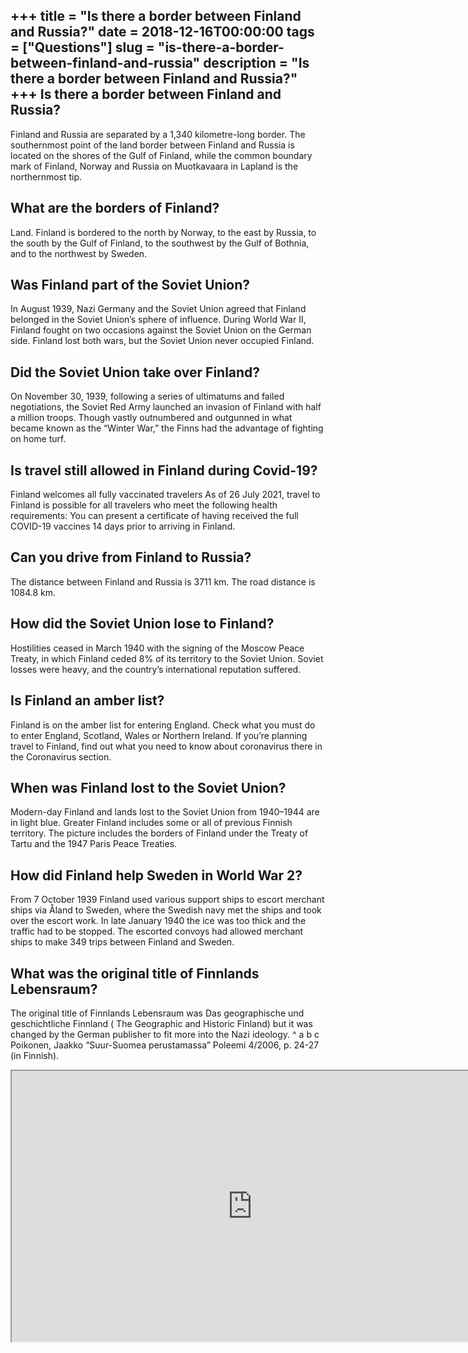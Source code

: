 +++
title = "Is there a border between Finland and Russia?"
date = 2018-12-16T00:00:00
tags = ["Questions"]
slug = "is-there-a-border-between-finland-and-russia"
description = "Is there a border between Finland and Russia?"
+++
Is there a border between Finland and Russia?
---------------------------------------------

Finland and Russia are separated by a 1,340 kilometre-long border. The southernmost point of the land border between Finland and Russia is located on the shores of the Gulf of Finland, while the common boundary mark of Finland, Norway and Russia on Muotkavaara in Lapland is the northernmost tip.

What are the borders of Finland?
--------------------------------

Land. Finland is bordered to the north by Norway, to the east by Russia, to the south by the Gulf of Finland, to the southwest by the Gulf of Bothnia, and to the northwest by Sweden.

Was Finland part of the Soviet Union?
-------------------------------------

In August 1939, Nazi Germany and the Soviet Union agreed that Finland belonged in the Soviet Union’s sphere of influence. During World War II, Finland fought on two occasions against the Soviet Union on the German side. Finland lost both wars, but the Soviet Union never occupied Finland.

Did the Soviet Union take over Finland?
---------------------------------------

On November 30, 1939, following a series of ultimatums and failed negotiations, the Soviet Red Army launched an invasion of Finland with half a million troops. Though vastly outnumbered and outgunned in what became known as the “Winter War,” the Finns had the advantage of fighting on home turf.

Is travel still allowed in Finland during Covid-19?
---------------------------------------------------

Finland welcomes all fully vaccinated travelers As of 26 July 2021, travel to Finland is possible for all travelers who meet the following health requirements: You can present a certificate of having received the full COVID-19 vaccines 14 days prior to arriving in Finland.

Can you drive from Finland to Russia?
-------------------------------------

The distance between Finland and Russia is 3711 km. The road distance is 1084.8 km.

How did the Soviet Union lose to Finland?
-----------------------------------------

Hostilities ceased in March 1940 with the signing of the Moscow Peace Treaty, in which Finland ceded 8% of its territory to the Soviet Union. Soviet losses were heavy, and the country’s international reputation suffered.

Is Finland an amber list?
-------------------------

Finland is on the amber list for entering England. Check what you must do to enter England, Scotland, Wales or Northern Ireland. If you’re planning travel to Finland, find out what you need to know about coronavirus there in the Coronavirus section.

When was Finland lost to the Soviet Union?
------------------------------------------

Modern-day Finland and lands lost to the Soviet Union from 1940–1944 are in light blue. Greater Finland includes some or all of previous Finnish territory. The picture includes the borders of Finland under the Treaty of Tartu and the 1947 Paris Peace Treaties.

How did Finland help Sweden in World War 2?
-------------------------------------------

From 7 October 1939 Finland used various support ships to escort merchant ships via Åland to Sweden, where the Swedish navy met the ships and took over the escort work. In late January 1940 the ice was too thick and the traffic had to be stopped. The escorted convoys had allowed merchant ships to make 349 trips between Finland and Sweden.

What was the original title of Finnlands Lebensraum?
----------------------------------------------------

The original title of Finnlands Lebensraum was Das geographische und geschichtliche Finnland ( The Geographic and Historic Finland) but it was changed by the German publisher to fit more into the Nazi ideology. ^ a b c Poikonen, Jaakko “Suur-Suomea perustamassa” Poleemi 4/2006, p. 24-27 (in Finnish).

<iframe allow="accelerometer; autoplay; clipboard-write; encrypted-media; gyroscope; picture-in-picture" allowfullscreen="" class="__youtube_prefs__  epyt-is-override  no-lazyload" data-no-lazy="1" data-origheight="433" data-origwidth="770" data-skipgform_ajax_framebjll="" height="433" id="_ytid_27921" loading="lazy" src="https://www.youtube.com/embed/J3b8HwUR1Fg?enablejsapi=1&autoplay=0&cc_load_policy=0&cc_lang_pref=&iv_load_policy=1&loop=0&modestbranding=0&rel=1&fs=1&playsinline=0&autohide=2&theme=dark&color=red&controls=1&" title="YouTube player" width="770"></iframe>